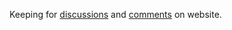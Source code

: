 Keeping for [discussions](https://github.com/orgs/libmcu/discussions) and [comments](https://libmcu.org/kr/blog/) on website.
